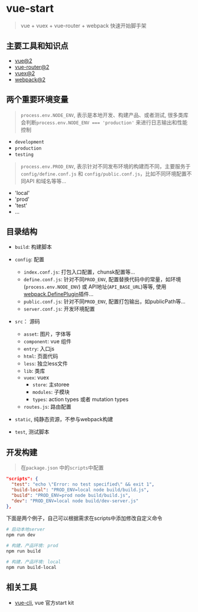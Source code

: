 # vue-start

> vue + vuex + vue-router + webpack 快速开始脚手架

## 主要工具和知识点

- [vue@2](https://vuejs.org/)
- [vue-router@2](https://router.vuejs.org/)
- [vuex@2](https://vuex.vuejs.org/)
- [webpack@2](https://webpack.js.org/)

## 两个重要环境变量

> `process.env.NODE_ENV`, 表示是本地开发、构建产品、或者测试, 很多类库会判断`process.env.NODE_ENV === 'production'` 来进行日志输出和性能控制

- `development`
- `production`
- `testing`

> `process.env.PROD_ENV`, 表示针对不同发布环境的构建而不同，主要服务于`config/define.conf.js` 和 `config/public.conf.js`，比如不同环境配置不同API 和域名等等...

- 'local'
- 'prod'
- 'test'
- ...

## 目录结构

- `build`: 构建脚本

- `config`: 配置

  - `index.conf.js`: 打包入口配置，chunsk配置等...
  - `define.conf.js`: 针对不同`PROD_ENV`, 配置替换代码中的常量，如环境(`process.env.NODE_ENV`) 或 API地址(`API_BASE_URL`)等等, 使用[webpack.DefinePlugin](https://webpack.js.org/plugins/define-plugin/)插件...
  - `public.conf.js`: 针对不同`PROD_ENV`, 配置打包输出，如publicPath等...
  - `server.conf.js`: 开发环境配置

- `src`： 源码

  - `asset`: 图片，字体等
  - `component`: vue 组件
  - `entry`: 入口js
  - `html`: 页面代码
  - `less`: 独立less文件
  - `lib`: 类库
  - `vuex`: vuex
    - `store`: 主storee
    - `modules`: 子模块
    - `types`: action types 或者 mutation types
  - `routes.js`: 路由配置

- `static`, 纯静态资源，不参与webpack构建

- `test`, 测试脚本

## 开发构建

> 在`package.json` 中的`scripts`中配置

```json
"scripts": {
  "test": "echo \"Error: no test specified\" && exit 1",
  "build-local": "PROD_ENV=local node build/build.js",
  "build": "PROD_ENV=prod node build/build.js",
  "dev": "PROD_ENV=local node build/dev-server.js"
},
```

下面是两个例子，自己可以根据需求在scripts中添加修改自定义命令
```sh
# 启动本地server
npm run dev

# 构建，产品环境: prod
npm run build

# 构建，产品环境: local
npm run build-local
```

## 相关工具

- [vue-cli](https://github.com/vuejs/vue-cli), vue 官方start kit
